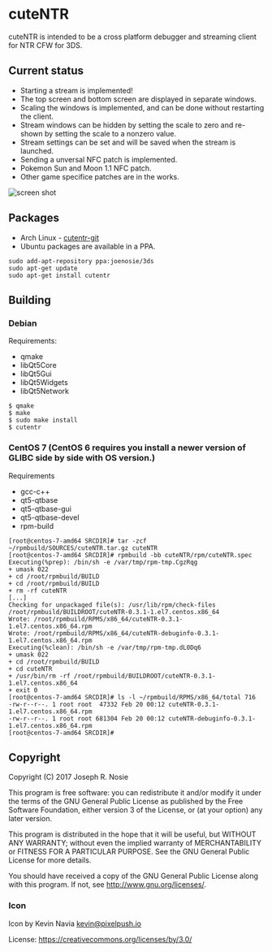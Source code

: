 # cuteNTR

cuteNTR is intended to be a cross platform debugger and streaming client for
NTR CFW for 3DS.

## Current status

- Starting a stream is implemented!
- The top screen and bottom screen are displayed in separate windows.
- Scaling the windows is implemented, and can be done without restarting the
  client.
- Stream windows can be hidden by setting the scale to zero and re-shown by
  setting the scale to a nonzero value.
- Stream settings can be set and will be saved when the stream is launched.
- Sending a unversal NFC patch is implemented. 
- Pokemon Sun and Moon 1.1 NFC patch.
- Other game specifice patches are in the works.

![screen shot](https://i.imgur.com/QrDcHoz.png "Screenshot")

## Packages

- Arch Linux - [cutentr-git](https://aur.archlinux.org/packages/cutentr-git/)
- Ubuntu packages are available in a PPA.
```
sudo add-apt-repository ppa:joenosie/3ds
sudo apt-get update
sudo apt-get install cutentr
```

## Building
### Debian
Requirements:
- qmake
- libQt5Core
- libQt5Gui
- libQt5Widgets
- libQt5Network

```
$ qmake
$ make
$ sudo make install
$ cutentr
```
### CentOS 7 (CentOS 6 requires you install a newer version of GLIBC side by side with OS version.)
Requirements
- gcc-c++
- qt5-qtbase
- qt5-qtbase-gui
- qt5-qtbase-devel
- rpm-build

```
[root@centos-7-amd64 SRCDIR]# tar -zcf ~/rpmbuild/SOURCES/cuteNTR.tar.gz cuteNTR 
[root@centos-7-amd64 SRCDIR]# rpmbuild -bb cuteNTR/rpm/cuteNTR.spec 
Executing(%prep): /bin/sh -e /var/tmp/rpm-tmp.CgzRqg
+ umask 022
+ cd /root/rpmbuild/BUILD
+ cd /root/rpmbuild/BUILD
+ rm -rf cuteNTR
[...]
Checking for unpackaged file(s): /usr/lib/rpm/check-files /root/rpmbuild/BUILDROOT/cuteNTR-0.3.1-1.el7.centos.x86_64
Wrote: /root/rpmbuild/RPMS/x86_64/cuteNTR-0.3.1-1.el7.centos.x86_64.rpm
Wrote: /root/rpmbuild/RPMS/x86_64/cuteNTR-debuginfo-0.3.1-1.el7.centos.x86_64.rpm
Executing(%clean): /bin/sh -e /var/tmp/rpm-tmp.dL0Dq6
+ umask 022
+ cd /root/rpmbuild/BUILD
+ cd cuteNTR
+ /usr/bin/rm -rf /root/rpmbuild/BUILDROOT/cuteNTR-0.3.1-1.el7.centos.x86_64
+ exit 0
[root@centos-7-amd64 SRCDIR]# ls -l ~/rpmbuild/RPMS/x86_64/total 716
-rw-r--r--. 1 root root  47332 Feb 20 00:12 cuteNTR-0.3.1-1.el7.centos.x86_64.rpm
-rw-r--r--. 1 root root 681304 Feb 20 00:12 cuteNTR-debuginfo-0.3.1-1.el7.centos.x86_64.rpm
[root@centos-7-amd64 SRCDIR]# 
```

## Copyright

Copyright (C) 2017 Joseph R. Nosie

This program is free software: you can redistribute it and/or modify it under
the terms of the GNU General Public License as published by the Free Software
Foundation, either version 3 of the License, or (at your option) any later
version.

This program is distributed in the hope that it will be useful, but WITHOUT ANY
WARRANTY; without even the implied warranty of MERCHANTABILITY or FITNESS FOR A
PARTICULAR PURPOSE. See the GNU General Public License for more details.

You should have received a copy of the GNU General Public License along with
this program. If not, see http://www.gnu.org/licenses/.

### Icon
Icon by Kevin Navia
<kevin@pixelpush.io>

License: https://creativecommons.org/licenses/by/3.0/
